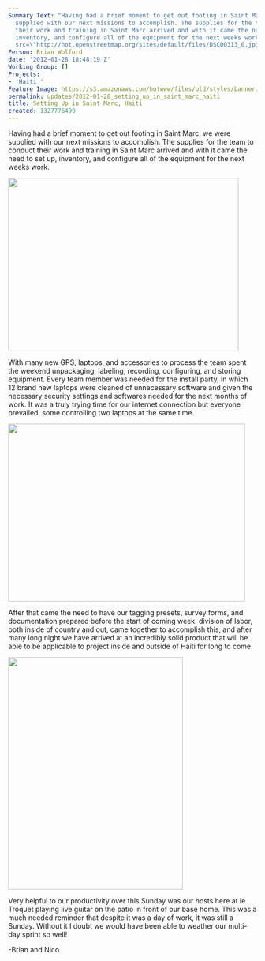 ```yaml
---
Summary Text: "Having had a brief moment to get out footing in Saint Marc, we were
  supplied with our next missions to accomplish. The supplies for the team to conduct
  their work and training in Saint Marc arrived and with it came the need to set up,
  inventory, and configure all of the equipment for the next weeks work.\r\n\r\n<img
  src=\"http://hot.openstreetmap.org/sites/default/files/DSC00313_0.jpg\" />\r\n\r\n"
Person: Brian Wolford
date: '2012-01-28 18:48:19 Z'
Working Group: []
Projects:
- 'Haiti '
Feature Image: https://s3.amazonaws.com/hotwww/files/old/styles/banner/public/DSC00313_0.jpg
permalink: updates/2012-01-28_setting_up_in_saint_marc_haiti
title: Setting Up in Saint Marc, Haiti
created: 1327776499
---
```

<p>Having had a brief moment to get out footing in Saint Marc, we were supplied with our next missions to accomplish. The supplies for the team to conduct their work and training in Saint Marc arrived and with it came the need to set up, inventory, and configure all of the equipment for the next weeks work.&nbsp;<!--break--></p><p><img class="image-large" src="https://s3.amazonaws.com/hotwww/files/old/styles/large/public/DSC00313_0_0.jpg?itok=tj1D2dq_" alt="" height="351" width="467"></p><p>With many new GPS, laptops, and accessories to process the team spent the weekend unpackaging, labeling, recording, configuring, and storing equipment. Every team member was needed for the install party, in which 12 brand new laptops were cleaned of unnecessary software and given the necessary security settings and softwares needed for the next months of work. It was a truly trying time for our internet connection but everyone prevailed, some controlling two laptops at the same time.&nbsp;</p><p><img class="image-large" src="https://s3.amazonaws.com/hotwww/files/old/styles/large/public/DSC00316_1_0.jpg?itok=Xo8FaYpF" alt="" height="360" width="480"></p><p>After that came the need to have our tagging presets, survey forms, and documentation prepared before the start of coming week. division of labor, both inside of country and out, came together to accomplish this, and after many long night we have arrived at an incredibly solid product that will be able to be applicable to project inside and outside of Haiti for long to come.&nbsp;</p><p><img class="image-large" src="https://s3.amazonaws.com/hotwww/files/old/styles/large/public/DSC00280_0_0.jpg?itok=V1odPECB" alt="" height="471" width="354"></p><p>Very helpful to our productivity over this Sunday was our hosts here at le Troquet playing live guitar on the patio in front of our base home. This was a much needed reminder that despite it was a day of work, it was still a Sunday. Without it I doubt we would have been able to weather our multi-day sprint so well!</p><p>-Brian and Nico</p>
